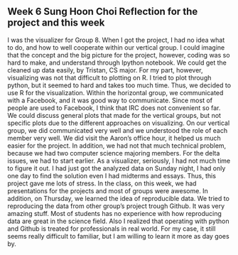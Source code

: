 Week 6
Sung Hoon Choi
Reflection for the project and this week
-------------------------------------------------------------------------------------------------------
I was the visualizer for Group 8. When I got the project, I had no idea what to do, and how to well cooperate within our vertical group. I could imagine that the concept and the big picture for the project, however, coding was so hard to make, and understand through Ipython notebook. We could get the cleaned up data easily, by Tristan, CS major. For my part, however, visualizing was not that difficult to plotting on R. I tried to plot through python, but it seemed to hard and takes too much time. Thus, we decided to use R for the visualization. Within the horizontal group, we communicated with a Facebook, and it was good way to communicate. Since most of people are used to Facebook, I think that IRC does not convenient so far. We could discuss general plots that made for the vertical groups, but not specific plots due to the different approaches on visualizing. On our vertical group, we did communicated very well and we understood the role of each member very well. We did visit the Aaron’s office hour, it helped us much easier for the project. In addition, we had not that much technical problem, because we had two computer science majoring members. For the delta issues, we had to start earlier. As a visualizer, seriously, I had not much time to figure it out. I had just got the analyzed data on Sunday night, I had only one day to find the solution even I had midterms and essays. Thus, this project gave me lots of stress.
In the class, on this week, we had presentations for the projects and most of groups were awesome. In addition, on Thursday, we learned the idea of reproducible data. We tried to reproducing the data from other group’s project trough Github. It was very amazing stuff. Most of students has no experience with how reproducing data are great in the science field. Also I realized that operating with python and Github is treated for professionals in real world. For my case, it still seems really difficult to familiar, but I am willing to learn it more as day goes by.  
